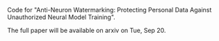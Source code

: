 Code for "Anti-Neuron Watermarking: Protecting Personal Data Against Unauthorized Neural Model Training".

The full paper will be available on arxiv on Tue, Sep 20.
